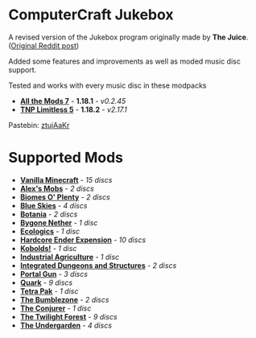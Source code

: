 # ComputerCraft Jukebox

A revised version of the Jukebox program originally made by **The Juice**. ([Original Reddit post](https://www.reddit.com/r/ComputerCraft/comments/9rqk6w/jukebox_110_info_in_comments/))

Added some features and improvements as well as moded music disc support.

Tested and works with every music disc in these modpacks
 - [**All the Mods 7**](https://www.curseforge.com/minecraft/modpacks/all-the-mods-7) - **1.18.1** - *v0.2.45*
 - [**TNP Limitless 5**](https://www.curseforge.com/minecraft/modpacks/tnp-limitless-5) - **1.18.2** - *v2.17.1*

Pastebin: [ztujAaKr](https://pastebin.com/ztujAaKr)

# Supported Mods

 - [**Vanilla Minecraft**](https://www.minecraft.net) - *15 discs*
 - [**Alex's Mobs**](https://www.curseforge.com/minecraft/mc-mods/alexs-mobs) - *2 discs*
 - [**Biomes O' Plenty**](https://www.curseforge.com/minecraft/mc-mods/biomes-o-plenty) - *2 discs*
 - [**Blue Skies**](https://www.curseforge.com/minecraft/mc-mods/blue-skies) - *4 discs*
 - [**Botania**](https://www.curseforge.com/minecraft/mc-mods/botania) - *2 discs*
 - [**Bygone Nether**](https://www.curseforge.com/minecraft/mc-mods/bygone-nether) - *1 disc*
 - [**Ecologics**](https://www.curseforge.com/minecraft/mc-mods/ecologics) - *1 disc*
 - [**Hardcore Ender Expension**](https://www.curseforge.com/minecraft/mc-mods/hardcore-ender-expansion) - *10 discs*
 - [**Kobolds!**](https://www.curseforge.com/minecraft/mc-mods/kobolds) - *1 disc*
 - [**Industrial Agriculture**](https://www.curseforge.com/minecraft/mc-mods/industrial-agriculture) - *1 disc*
 - [**Integrated Dungeons and Structures**](https://www.curseforge.com/minecraft/mc-mods/idas) - *2 discs*
 - [**Portal Gun**](https://www.curseforge.com/minecraft/mc-mods/portal-gun) - *3 discs*
 - [**Quark**](https://www.curseforge.com/minecraft/mc-mods/quark) - *9 discs*
 - [**Tetra Pak**](https://www.curseforge.com/minecraft/mc-mods/tetra-pak) - *1 disc*
 - [**The Bumblezone**](https://www.curseforge.com/minecraft/mc-mods/the-bumblezone-forge) - *2 discs*
 - [**The Conjurer**](https://www.curseforge.com/minecraft/mc-mods/the-conjurer) - *1 disc*
 - [**The Twilight Forest**](https://www.curseforge.com/minecraft/mc-mods/the-twilight-forest) - *9 discs*
 - [**The Undergarden**](https://www.curseforge.com/minecraft/mc-mods/the-undergarden) - *4 discs*

